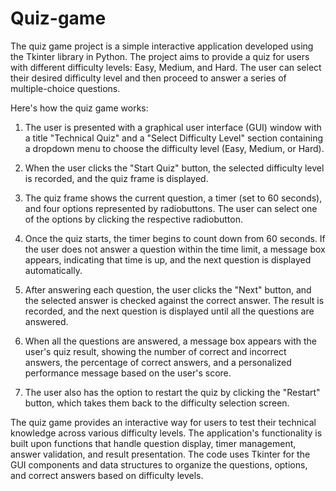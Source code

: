 # Quiz-game
The quiz game project is a simple interactive application developed using the Tkinter library in Python. The project aims to provide a quiz for users with different difficulty levels: Easy, Medium, and Hard. The user can select their desired difficulty level and then proceed to answer a series of multiple-choice questions.

Here's how the quiz game works:

1. The user is presented with a graphical user interface (GUI) window with a title "Technical Quiz" and a "Select Difficulty Level" section containing a dropdown menu to choose the difficulty level (Easy, Medium, or Hard).

2. When the user clicks the "Start Quiz" button, the selected difficulty level is recorded, and the quiz frame is displayed.

3. The quiz frame shows the current question, a timer (set to 60 seconds), and four options represented by radiobuttons. The user can select one of the options by clicking the respective radiobutton.

4. Once the quiz starts, the timer begins to count down from 60 seconds. If the user does not answer a question within the time limit, a message box appears, indicating that time is up, and the next question is displayed automatically.

5. After answering each question, the user clicks the "Next" button, and the selected answer is checked against the correct answer. The result is recorded, and the next question is displayed until all the questions are answered.

6. When all the questions are answered, a message box appears with the user's quiz result, showing the number of correct and incorrect answers, the percentage of correct answers, and a personalized performance message based on the user's score.

7. The user also has the option to restart the quiz by clicking the "Restart" button, which takes them back to the difficulty selection screen.

The quiz game provides an interactive way for users to test their technical knowledge across various difficulty levels. The application's functionality is built upon functions that handle question display, timer management, answer validation, and result presentation. The code uses Tkinter for the GUI components and data structures to organize the questions, options, and correct answers based on difficulty levels.
